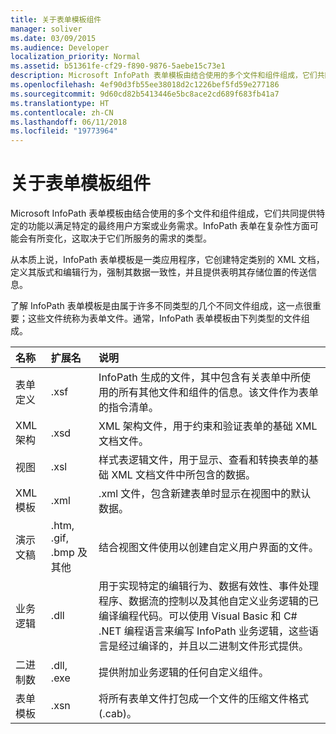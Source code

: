 ```yaml
---
title: 关于表单模板组件
manager: soliver
ms.date: 03/09/2015
ms.audience: Developer
localization_priority: Normal
ms.assetid: b51361fe-cf29-f890-9876-5aebe15c73e1
description: Microsoft InfoPath 表单模板由结合使用的多个文件和组件组成，它们共同提供特定的功能以满足特定的最终用户方案或业务需求。InfoPath 表单在复杂性方面可能会有所变化，这取决于它们所服务的需求的类型。
ms.openlocfilehash: 4ef90d3fb55ee38018d2c1226bef5fd59e277186
ms.sourcegitcommit: 9d60cd82b5413446e5bc8ace2cd689f683fb41a7
ms.translationtype: HT
ms.contentlocale: zh-CN
ms.lasthandoff: 06/11/2018
ms.locfileid: "19773964"
---
```

# <a name="about-form-template-components"></a>关于表单模板组件

Microsoft InfoPath 表单模板由结合使用的多个文件和组件组成，它们共同提供特定的功能以满足特定的最终用户方案或业务需求。InfoPath 表单在复杂性方面可能会有所变化，这取决于它们所服务的需求的类型。
  
从本质上说，InfoPath 表单模板是一类应用程序，它创建特定类别的 XML 文档，定义其版式和编辑行为，强制其数据一致性，并且提供表明其存储位置的传送信息。
  
了解 InfoPath 表单模板是由属于许多不同类型的几个不同文件组成，这一点很重要；这些文件统称为表单文件。通常，InfoPath 表单模板由下列类型的文件组成。
  
|**名称**|**扩展名**|**说明**|
|:-----|:-----|:-----|
|表单定义  <br/> |.xsf  <br/> |InfoPath 生成的文件，其中包含有关表单中所使用的所有其他文件和组件的信息。该文件作为表单的指令清单。  <br/> |
|XML 架构  <br/> |.xsd  <br/> |XML 架构文件，用于约束和验证表单的基础 XML 文档文件。  <br/> |
|视图  <br/> |.xsl  <br/> |样式表逻辑文件，用于显示、查看和转换表单的基础 XML 文档文件中所包含的数据。  <br/> |
|XML 模板  <br/> |.xml  <br/> |.xml 文件，包含新建表单时显示在视图中的默认数据。  <br/> |
|演示文稿  <br/> |.htm, .gif, .bmp 及其他  <br/> |结合视图文件使用以创建自定义用户界面的文件。  <br/> |
|业务逻辑  <br/> |.dll  <br/> |用于实现特定的编辑行为、数据有效性、事件处理程序、数据流的控制以及其他自定义业务逻辑的已编译编程代码。可以使用 Visual Basic 和 C# .NET 编程语言来编写 InfoPath 业务逻辑，这些语言是经过编译的，并且以二进制文件形式提供。  <br/> |
|二进制数  <br/> |.dll, .exe  <br/> | 提供附加业务逻辑的任何自定义组件。  <br/> |
|表单模板  <br/> |.xsn  <br/> |将所有表单文件打包成一个文件的压缩文件格式 (.cab)。  <br/> |
   

